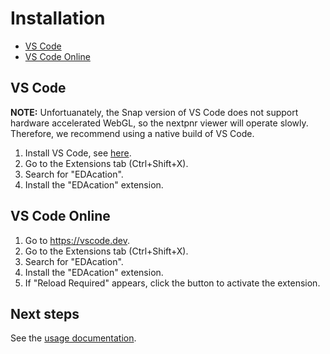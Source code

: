 # Installation

- [VS Code](#vs-code)
- [VS Code Online](#vs-code-online)

## VS Code
**NOTE:** Unfortuanately, the Snap version of VS Code does not support hardware accelerated WebGL, so the nextpnr viewer will operate slowly. Therefore, we recommend using a native build of VS Code.

1. Install VS Code, see [here](https://code.visualstudio.com/docs/setup/setup-overview).
2. Go to the Extensions tab (Ctrl+Shift+X).
3. Search for "EDAcation".
4. Install the "EDAcation" extension.

## VS Code Online

1. Go to https://vscode.dev.
2. Go to the Extensions tab (Ctrl+Shift+X).
3. Search for "EDAcation".
4. Install the "EDAcation" extension.
5. If "Reload Required" appears, click the button to activate the extension.

## Next steps
See the [usage documentation](usage.md).
